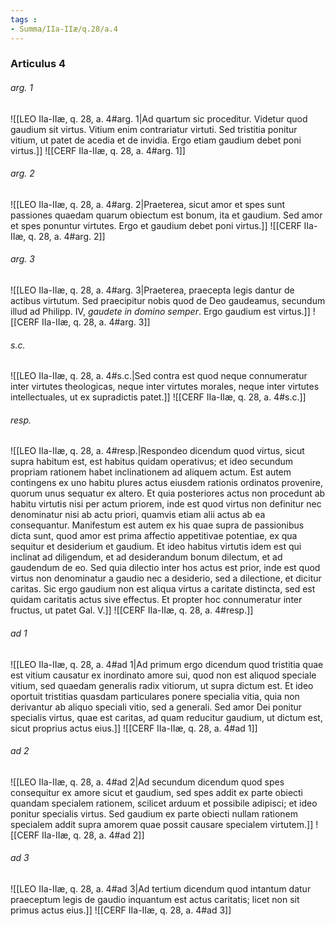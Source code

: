```yaml
---
tags : 
- Summa/IIa-IIæ/q.28/a.4
---
```


### Articulus 4

###### arg. 1
![[LEO IIa-IIæ, q. 28, a. 4#arg. 1|Ad quartum sic proceditur. Videtur quod gaudium sit virtus. Vitium enim contrariatur virtuti. Sed tristitia ponitur vitium, ut patet de acedia et de invidia. Ergo etiam gaudium debet poni virtus.]]
![[CERF IIa-IIæ, q. 28, a. 4#arg. 1]]

###### arg. 2
![[LEO IIa-IIæ, q. 28, a. 4#arg. 2|Praeterea, sicut amor et spes sunt passiones quaedam quarum obiectum est bonum, ita et gaudium. Sed amor et spes ponuntur virtutes. Ergo et gaudium debet poni virtus.]]
![[CERF IIa-IIæ, q. 28, a. 4#arg. 2]]

###### arg. 3
![[LEO IIa-IIæ, q. 28, a. 4#arg. 3|Praeterea, praecepta legis dantur de actibus virtutum. Sed praecipitur nobis quod de Deo gaudeamus, secundum illud ad Philipp. IV, *gaudete in domino semper*. Ergo gaudium est virtus.]]
![[CERF IIa-IIæ, q. 28, a. 4#arg. 3]]

###### s.c.
![[LEO IIa-IIæ, q. 28, a. 4#s.c.|Sed contra est quod neque connumeratur inter virtutes theologicas, neque inter virtutes morales, neque inter virtutes intellectuales, ut ex supradictis patet.]]
![[CERF IIa-IIæ, q. 28, a. 4#s.c.]]

###### resp.
![[LEO IIa-IIæ, q. 28, a. 4#resp.|Respondeo dicendum quod virtus, sicut supra habitum est, est habitus quidam operativus; et ideo secundum propriam rationem habet inclinationem ad aliquem actum. Est autem contingens ex uno habitu plures actus eiusdem rationis ordinatos provenire, quorum unus sequatur ex altero. Et quia posteriores actus non procedunt ab habitu virtutis nisi per actum priorem, inde est quod virtus non definitur nec denominatur nisi ab actu priori, quamvis etiam alii actus ab ea consequantur. Manifestum est autem ex his quae supra de passionibus dicta sunt, quod amor est prima affectio appetitivae potentiae, ex qua sequitur et desiderium et gaudium. Et ideo habitus virtutis idem est qui inclinat ad diligendum, et ad desiderandum bonum dilectum, et ad gaudendum de eo. Sed quia dilectio inter hos actus est prior, inde est quod virtus non denominatur a gaudio nec a desiderio, sed a dilectione, et dicitur caritas. Sic ergo gaudium non est aliqua virtus a caritate distincta, sed est quidam caritatis actus sive effectus. Et propter hoc connumeratur inter fructus, ut patet Gal. V.]]
![[CERF IIa-IIæ, q. 28, a. 4#resp.]]

###### ad 1
![[LEO IIa-IIæ, q. 28, a. 4#ad 1|Ad primum ergo dicendum quod tristitia quae est vitium causatur ex inordinato amore sui, quod non est aliquod speciale vitium, sed quaedam generalis radix vitiorum, ut supra dictum est. Et ideo oportuit tristitias quasdam particulares ponere specialia vitia, quia non derivantur ab aliquo speciali vitio, sed a generali. Sed amor Dei ponitur specialis virtus, quae est caritas, ad quam reducitur gaudium, ut dictum est, sicut proprius actus eius.]]
![[CERF IIa-IIæ, q. 28, a. 4#ad 1]]

###### ad 2
![[LEO IIa-IIæ, q. 28, a. 4#ad 2|Ad secundum dicendum quod spes consequitur ex amore sicut et gaudium, sed spes addit ex parte obiecti quandam specialem rationem, scilicet arduum et possibile adipisci; et ideo ponitur specialis virtus. Sed gaudium ex parte obiecti nullam rationem specialem addit supra amorem quae possit causare specialem virtutem.]]
![[CERF IIa-IIæ, q. 28, a. 4#ad 2]]

###### ad 3
![[LEO IIa-IIæ, q. 28, a. 4#ad 3|Ad tertium dicendum quod intantum datur praeceptum legis de gaudio inquantum est actus caritatis; licet non sit primus actus eius.]]
![[CERF IIa-IIæ, q. 28, a. 4#ad 3]]

